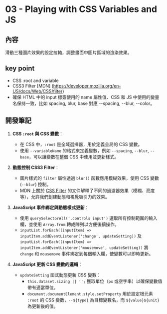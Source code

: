 # 03 - Playing with CSS Variables and JS

## 內容
滑動三種圖片效果的設定拉軸，調整畫面中圖片區域的渲染效果。

## key point

- CSS :root and variable
- CSS3 Filter [MDN] (https://developer.mozilla.org/en-US/docs/Web/CSS/filter)
- 確保 HTML 中的 input 標簽使用的 name 屬性值、CSS 和 JS 中使用的變量名保持一致，比如 spacing, blur, base 對應 --spacing, --blur, --color。

## 開發筆記
1. **CSS `:root` 與 CSS 變數**：
   - 在 CSS 中，`:root` 是全域選擇器，用於定義全局的 CSS 變數。
   - 使用 `--variableName` 的格式來定義變數，例如 `--spacing`, `--blur`, `--base`，可以讓變數在整個 CSS 中使用並更新樣式。

2. **動態控制 CSS3 Filter**：
   - 圖片樣式的 `filter` 屬性透過 `blur()` 函數應用模糊效果，使用 CSS 變數 (`--blur`) 控制。
   - MDN 上關於 [CSS Filter](https://developer.mozilla.org/en-US/docs/Web/CSS/filter) 的文件解釋了不同的過濾器效果（模糊、亮度等），允許我們創建動態和視覺吸引力的效果。


3. **JavaScript 事件綁定與動態樣式更新**：
   - 使用 `querySelectorAll('.controls input')` 選取所有控制範圍的輸入欄，並使用 `Array.from` 轉成陣列以方便後續操作。
   - `inputList.forEach((inputItem) => inputItem.addEventListener('change', updateSetting))` 及 `inputList.forEach((inputItem) => inputItem.addEventListener('mousemove', updateSetting))` 將 `change` 和 `mousemove` 事件綁定到每個輸入欄，使變數可以即時更新。

4. **JavaScript 更新 CSS 變數的邏輯**：
   - `updateSetting` 函式動態更新 CSS 變數：
     - `this.dataset.sizing || '';` 獲取單位（`px` 或空字串）以確保變數值帶有適當單位。
     - `document.documentElement.style.setProperty` 用於設定根元素 `:root` 的 CSS 變數，`--${type}` 為目標變數名，而 `${value}${unit}` 為更新後的值。
